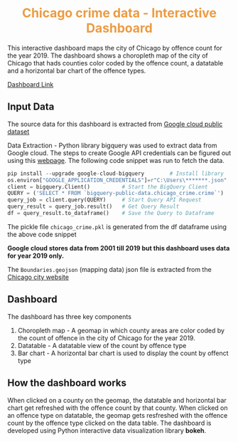 <center><h1><font color = '#EC9C45'> Chicago crime data - Interactive Dashboard </font></h1></center>

This interactive dashboard maps the city of Chicago by offence count for the year 2019. The dashboard shows a choropleth map of the city of Chicago that hads counties color coded by the offence count, a datatable and a horizontal bar chart of the offence types.

[Dashboard Link](https://testchicago.herokuapp.com/)


## Input Data

The source data for this dashboard is extracted from [Google cloud public dataset](https://console.cloud.google.com/marketplace/product/city-of-chicago-public-data/chicago-crime?filter=solution-type:dataset&id=a985ccaf-0a3a-4eb9-a2de-c4fd07de08f0&project=cbasdo&folder=&organizationId=)

Data Extraction - Python library bigquery was used to extract data from Google cloud. The steps to create Google API credentials can be figured out using this [webpage](https://console.cloud.google.com/apis/credentials). The following code snippet was run to fetch the data.

```python
pip install --upgrade google-cloud-bigquery        # Install library
os.environ["GOOGLE_APPLICATION_CREDENTIALS"]=r"C:\Users\*******.json"   # Replace the file name by your own google API credentials
client = bigquery.Client()          # Start the BigQuery Client
QUERY = ('SELECT * FROM `bigquery-public-data.chicago_crime.crime`')              # Input Query Syntax
query_job = client.query(QUERY)     # Start Query API Request
query_result = query_job.result()   # Get Query Result
df = query_result.to_dataframe()    # Save the Query to Dataframe
```
The pickle file `chicago_crime.pkl` is generated from the df dataframe using the above code snippet

**Google cloud stores data from 2001 till 2019 but this dashboard uses data for year 2019 only.**

The `Boundaries.geojson` (mapping data) json file is extracted from the [Chicago city website](https://data.cityofchicago.org/Facilities-Geographic-Boundaries/Boundaries-Neighborhoods/bbvz-uum9)

## Dashboard

The dashboard has three key components

1. Choropleth map - A geomap in which county areas are color coded by the count of offence in the city of Chicago for the year 2019.
2. Datatable - A datatable view of the count by offence type
3. Bar chart - A horizontal bar chart is used to display the count by offenct type

## How the dashboard works

When clicked on a county on the geomap, the datatable and horizontal bar chart get refreshed with the offence count by that county. When clicked on an offence type on datatable, the geomap gets resfreshed with the offence count by the offence type clicked on the data table. The dashboard is developed using Python interactive data visualization library __bokeh__.

